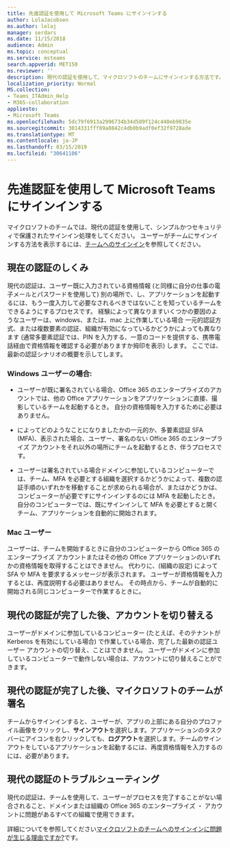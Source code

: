 ```yaml
---
title: 先進認証を使用して Microsoft Teams にサインインする
author: LolaJacobsen
ms.author: lolaj
manager: serdars
ms.date: 11/15/2018
audience: Admin
ms.topic: conceptual
ms.service: msteams
search.appverid: MET150
ms.reviewer: ''
description: 現代の認証を使用して、マイクロソフトのチームにサインインする方法です。
localization_priority: Normal
MS.collection:
- Teams_ITAdmin_Help
- M365-collaboration
appliesto:
- Microsoft Teams
ms.openlocfilehash: 5dc79f6913a2996734b34d589f124c440eb9835e
ms.sourcegitcommit: 3014331fff89a0842c4db0b9adf0ef32f9728ade
ms.translationtype: MT
ms.contentlocale: ja-JP
ms.lasthandoff: 03/15/2019
ms.locfileid: "30641106"
---
```

<a name="sign-in-to-microsoft-teams-using-modern-authentication"></a>先進認証を使用して Microsoft Teams にサインインする
==========================

マイクロソフトのチームでは、現代の認証を使用して、シンプルかつセキュリティで保護されたサインイン処理をしてください。 ユーザーがチームにサインインする方法を表示するには、[チームへのサインイン](https://support.office.com/article/sign-in-to-teams-ea4b1443-d11b-4791-8ae1-9977e7723055)を参照してください。

## <a name="how-modern-authentication-works"></a>現在の認証のしくみ

現代の認証は、ユーザー既に入力されている資格情報 (と同様に自分の仕事の電子メールとパスワードを使用して) 別の場所で、し、アプリケーションを起動するには、もう一度入力して必要なされるべきではないことを知っているチームをできるようにするプロセスです。 経験によって異なりますいくつかの要因のようなユーザーは、windows、または、mac 上に作業している場合 一元的認証方式、または複数要素の認証、組織が有効になっているかどうかによっても異なります (通常多要素認証では、PIN を入力する、一意のコードを提供する、携帯電話経由で資格情報を確認する必要がありますか拇印を表示) します。 ここでは、最新の認証シナリオの概要を示してします。

### <a name="windows-users"></a>Windows ユーザーの場合: 

- ユーザーが既に署名されている場合、Office 365 のエンタープライズのアカウントでは、他の Office アプリケーションをアプリケーションに直接、撮影しているチームを起動するとき。 自分の資格情報を入力するために必要はありません。

- によってどのようなことになりましたかの一元的か、多要素認証 SFA (MFA)、表示された場合、ユーザー、署名のない Office 365 のエンタープライズ アカウントをそれ以外の場所にチームを起動するとき、伴うプロセスです。

- ユーザーは署名されている場合ドメインに参加しているコンピューターでは、チーム、MFA を必要とする組織を選択するかどうかによって、複数の認証手順のいずれかを移動することが求められる場合が、またはかどうかは、コンピューターが必要ですにサインインするのには MFA を起動したとき。 自分のコンピューターでは、既にサインインして MFA を必要とすると開くチーム、アプリケーションを自動的に開始されます。

### <a name="mac-users"></a>Mac ユーザー 

ユーザーは、チームを開始するときに自分のコンピューターから Office 365 のエンタープライズ アカウントまたはその他の Office アプリケーションのいずれかの資格情報を取得することはできません。 代わりに、(組織の設定) によって SFA や MFA を要求するメッセージが表示されます。 ユーザーが資格情報を入力するとは、再度説明する必要はありません。 その時点から、チームが自動的に開始される同じコンピューターで作業するときに。

## <a name="switching-accounts-after-completing-modern-authentication"></a>現代の認証が完了した後、アカウントを切り替える

ユーザーがドメインに参加しているコンピューター (たとえば、そのテナントが Kerberos を有効にしている場合) で作業している場合、完了した最新の認証ユーザー アカウントの切り替え、ことはできません。 ユーザーがドメインに参加しているコンピューターで動作しない場合は、アカウントに切り替えることができます。

## <a name="signing-out-of-microsoft-teams-after-completing-modern-authentication"></a>現代の認証が完了した後、マイクロソフトのチームが署名
チームからサインインすると、ユーザーが、アプリの上部にある自分のプロファイル画像をクリックし、**サインアウト**を選択します。アプリケーションのタスク バーにアイコンを右クリックしても、**ログアウト**を選択します。チームのサインアウトをしているアプリケーションを起動するには、再度資格情報を入力するのには、必要があります。

## <a name="troubleshooting-modern-authentication"></a>現代の認証のトラブルシューティング

現代の認証は、チームを使用して、ユーザーがプロセスを完了することがない場合されること、ドメインまたは組織の Office 365 のエンタープライズ ・ アカウントに問題があるすべての組織で使用できます。 

詳細についてを参照してください[マイクロソフトのチームへのサインインに問題が生じる理由ですか?](https://support.office.com/article/why-am-i-having-trouble-signing-in-to-microsoft-teams-a02f683b-61a3-4008-9447-ee60c5593b0f)です。

